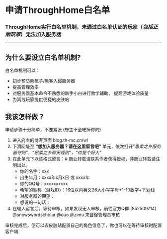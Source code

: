 # 申请ThroughHome白名单

### ThroughHome实行白名单机制，未通过白名单认证的玩家（*包括正版玩家*）无法加入服务器
---

## 为什么要设立白名单机制?
白名单机制可以：
- 初步预防熊孩子/黑客入侵服务器
- 提高管理效率
- 对服务器基本命令不熟悉的新手小白进行教学辅助， 提高游戏体验质量
- 为离线玩家提供便捷的皮肤站

## 我该怎样做？
申请步骤十分简单，不要紧张 ~~(府主不会吃掉你的)~~
1. 进入府主的博客页面 blog.th-mc.cn/wl
2. 下滑网址至 **“想加入服务器？请在这里留言吧”** 单元，依次打开”*思柔之乡服务器守则”，“思柔之乡聊天规则”，“你是个好人”*
3. 在此单元下以该格式留言：# 商业转载请联系作者获得授权，非商业转载请注明出处。  
	- 你的名字：xxx
	- 出生年月：xxxx年x月x日 或 xxxx年
	- 你的QQ号：xxxxxxxxxx
	-  希望的昵称（游戏ID）：16位以内英文26大小写字母+1-10数字+下划线
	- 对服务器的期望：
	- 想说的一句话：
4. 在输入留言后，等待审核，如果发现无人审核，前往官方Q群 (852509714) @snowswordscholar @ouo @zimu 来督促管理员审核
  
审核完成后，便可以去皮肤站配置自己的角色信息了，你也可以在等待审核时配置客户端